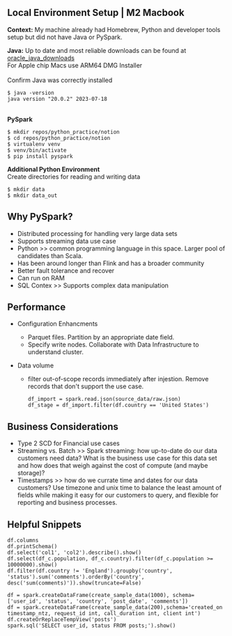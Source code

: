 
## Local Environment Setup  |  M2 Macbook

<b>Context:</b> My machine already had Homebrew, Python and developer tools setup but did not have Java or PySpark.

<b>Java:</b> Up to date and most reliable downloads can be found at [oracle_java\_downloads](https://www.oracle.com/java/technologies/downloads/#jdk20-mac) <br>
For Apple chip Macs use ARM64 DMG Installer <br><br>
Confirm Java was correctly installed

```
$ java -version
java version "20.0.2" 2023-07-18
```

<br><b>PySpark</b><br>

```
$ mkdir repos/python_practice/notion
$ cd repos/python_practice/notion
$ virtualenv venv
$ venv/bin/activate
$ pip install pyspark
```

<b>Additional Python Environment</b><br>
Create directories for reading and writing data

```
$ mkdir data
$ mkdir data_out
```

## Why PySpark?
*   Distributed processing for handling very large data sets
*   Supports streaming data use case
*   Python >> common programming language in this space. Larger pool of candidates than Scala.
*   Has been around longer than Flink and has a broader community
*   Better fault tolerance and recover
*   Can run on RAM
*   SQL Contex >> Supports complex data manipulation

## Performance
*   Configuration Enhancments
    *   Parquet files. Partition by an appropriate date field.
    *   Specify write nodes. Collaborate with Data Infrastructure to understand cluster.

*   Data volume
    *   filter out-of-scope records immediately after injestion. Remove records that don't support the use case.

        ```
        df_import = spark.read.json(source_data/raw.json)
        df_stage = df_import.filter(df.country == 'United States')
        ```

## Business Considerations
*   Type 2 SCD for Financial use cases
*   Streaming vs. Batch >> Spark streaming: how up-to-date do our data customers need data? What is the business use case for this data set and how does that weigh against the cost of compute (and maybe storage)?
*   Timestamps >> how do we currate time and dates for our data customers? Use timezone and unix time to balance the least amount of fields while making it easy for our customers to query, and flexible for reporting and business processes.


## Helpful Snippets
```
df.columns
df.printSchema()
df.select('col1', 'col2').describe().show()
df.select(df_c.population, df_c.country).filter(df_c.population >= 10000000).show()
df.filter(df.country != 'England').groupby('country', 'status').sum('comments').orderBy('country', desc('sum(comments)')).show(truncate=False)

df = spark.createDataFrame(create_sample_data(1000), schema=['user_id', 'status', 'country', 'post_date', 'comments'])
df = spark.createDataFrame(create_sample_data(200),schema='created_on timestamp_ntz, request_id int, call_duration int, client int')
df.createOrReplaceTempView('posts')
spark.sql('SELECT user_id, status FROM posts;').show()
```
